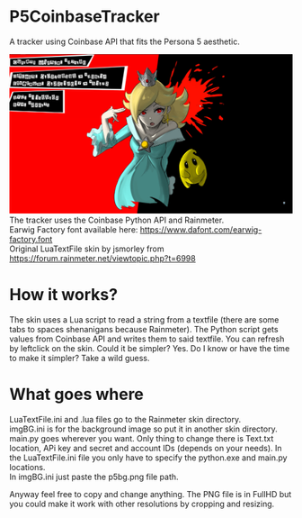 # P5CoinbaseTracker
A tracker using Coinbase API that fits the Persona 5 aesthetic.

![Example](Example.png)
The tracker uses the Coinbase Python API and Rainmeter.  
Earwig Factory font available here: https://www.dafont.com/earwig-factory.font  
Original LuaTextFile skin by jsmorley from https://forum.rainmeter.net/viewtopic.php?t=6998  

# How it works?
The skin uses a Lua script to read a string from a textfile (there are some tabs to spaces shenanigans because Rainmeter). The Python script gets values from Coinbase API and writes them to said textfile. You can refresh by leftclick on the skin.
Could it be simpler? Yes. Do I know or have the time to make it simpler? Take a wild guess.  

# What goes where
LuaTextFile.ini and .lua files go to the Rainmeter skin directory.  
imgBG.ini is for the background image so put it in another skin directory.  
main.py goes wherever you want. Only thing to change there is Text.txt location, APi key and secret and account IDs (depends on your needs).
In the LuaTextFile.ini file you only have to specify the python.exe and main.py locations.  
In imgBG.ini just paste the p5bg.png file path.  

Anyway feel free to copy and change anything. The PNG file is in FullHD but you could make it work with other resolutions by cropping and resizing.
